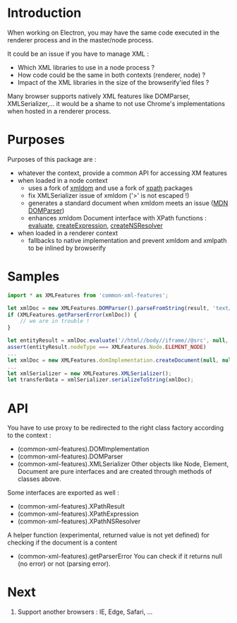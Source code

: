 # Introduction
When working on Electron, you may have the same code executed in the renderer process and in the master/node process. 

It could be an issue if you have to manage XML : 
- Which XML libraries to use in a node process ? 
- How code could be the same in both contexts (renderer, node) ? 
- Impact of the XML libraries in the size of the browserify'ied files ?

Many browser supports natively XML features like DOMParser, XMLSerializer,... it would be a shame to not use Chrome's implementations when hosted in a renderer process.

# Purposes
Purposes of this package are :
- whatever the context, provide a common API for accessing XM features
- when loaded in a node context 
    - uses a fork of [xmldom](https://www.npmjs.com/package/xmldom) and use a fork of [xpath](https://www.npmjs.com/package/xpath) packages
    - fix XMLSerializer issue of xmldom ('>' is not escaped !) 
    - generates a standard <parsererror> document when xmldom meets an issue ([MDN DOMParser](https://developer.mozilla.org/en-US/docs/Web/API/DOMParser))
    - enhances xmldom Document interface with XPath functions : [evaluate](https://developer.mozilla.org/en-US/docs/Web/API/Document/evaluate), [createExpression](https://developer.mozilla.org/en-US/docs/Web/API/Document/createExpression), [createNSResolver](https://developer.mozilla.org/en-US/docs/Web/API/Document/createNSResolver)
- when loaded in a renderer context
    - fallbacks to native implementation and prevent xmldom and xmlpath to be inlined by browserify

# Samples
```ts
import * as XMLFeatures from 'common-xml-features';

let xmlDoc = new XMLFeatures.DOMParser().parseFromString(result, 'text/xml');
if (XMLFeatures.getParserError(xmlDoc)) {
    // we are in trouble !
}

let entityResult = xmlDoc.evaluate('//html//body//iframe//@src', null, null, XMLFeatures.XPathResult.FIRST_ORDERED_NODE_TYPE, null);
assert(entityResult.nodeType === XMLFeatures.Node.ELEMENT_NODE)
...
let xmlDoc = new XMLFeatures.domImplementation.createDocument(null, null, null);
...
let xmlSerializer = new XMLFeatures.XMLSerializer();
let transferData = xmlSerializer.serializeToString(xmlDoc);
```

# API
You have to use proxy to be redirected to the right class factory according to the context :
- (common-xml-features).DOMImplementation
- (common-xml-features).DOMParser
- (common-xml-features).XMLSerializer
Other objects like Node, Element, Document are pure interfaces and are created through methods of classes above.

Some interfaces are exported as well :
- (common-xml-features).XPathResult
- (common-xml-features).XPathExpression
- (common-xml-features).XPathNSResolver

A helper function (experimental, returned value is not yet defined) for checking if the document is a <parsererror> content
- (common-xml-features).getParserError
You can check if it returns null (no error) or not (parsing error).

# Next
1. Support another browsers : IE, Edge, Safari, ...
